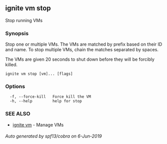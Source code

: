 ## ignite vm stop

Stop running VMs

### Synopsis


Stop one or multiple VMs. The VMs are matched by prefix based on their
ID and name. To stop multiple VMs, chain the matches separated by spaces.

The VMs are given 20 seconds to shut down before they will be forcibly killed.


```
ignite vm stop [vm]... [flags]
```

### Options

```
  -f, --force-kill   Force kill the VM
  -h, --help         help for stop
```

### SEE ALSO

* [ignite vm](ignite_vm.md)	 - Manage VMs

###### Auto generated by spf13/cobra on 6-Jun-2019
